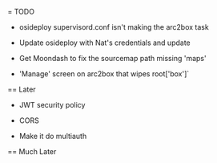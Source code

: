 = TODO

- osideploy supervisord.conf isn't making the arc2box task

- Update osideploy with Nat's credentials and update

- Get Moondash to fix the sourcemap path missing 'maps'

- 'Manage' screen on arc2box that wipes root['box']`

== Later

- JWT security policy
  
- CORS
  
- Make it do multiauth


== Much Later